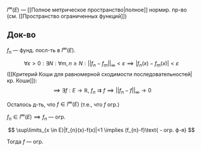 $l^{\infty}(E)$ — [[Полное метрическое пространство|полное]] нормир. пр-во (см. [[Пространство ограниченных функций]])
## Док-во

$f_{n}$ — фунд. посл-ть в $l^{\infty}(E)$.

$$
\forall \varepsilon>0: \exists N: \forall m,n\geq N: ||f_{n}-f_{m}||_{\infty}<\varepsilon \implies |f_{n}(x)-f_{m}(x)|<\varepsilon
$$
([[Критерий Коши для равномерной сходимости последовательностей|кр. Коши]]):
$$
\implies \exists f: E\to \mathbb{R},\ f_{n}\rightrightarrows f\implies ||f_{n}-f||_{\infty}\to 0 
$$

Осталось д-ть, что $f \in l^{\infty}(E)$ (т.е., что $f$ огр.)

$f_{n} \in l^{\infty}(E)\implies f_{n}$ — огр.

$$
\sup\limits_{x \in E}|f_{n}(x)-f(x)|<1 \implies (f_{n}-f)\text{ - огр. ф-я}
$$

Тогда $f$ — огр.